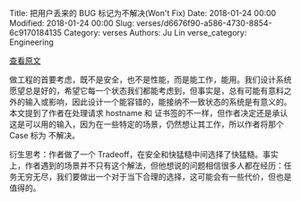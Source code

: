 Title: 把用户丢来的 BUG 标记为不解决(Won't Fix)
Date: 2018-01-24 00:00
Modified: 2018-01-24 00:00
Slug: verses/d6676f90-a586-4730-8854-6c9170184135
Category: verses
Authors: Ju Lin
verse_category: Engineering

[查看原文](https://ayende.com/blog/180993/when-letting-the-user-put-the-system-into-an-invalid-state-is-a-desirable-property)

做工程的首要考虑，既不是安全，也不是性能，而是能工作，能用。我们设计系统愿望总是好的，希望它每一个状态我们都能考虑到，但事实是，总有可能有意料之外的输入或影响，因此设计一个能容错的，能接纳不一致状态的系统是有意义的。本文提到了作者在处理请求 hostname 和 证书签的不一样，但作者决定还是承认这是可以用的输入，因为在一些特定的场景，仍然想让其工作，所以作者将那个 Case 标为 不解决。

衍生思考：作者做了一个 Tradeoff，在安全和快猛糙中间选择了快猛糙。事实上，作者遇到的场景并不只有这个解法，但他想说的问题相信很多人都在经历：任务无穷无尽，我们要做出一个对于当下合理的选择，这可能会有一些代价，但也是值得的。
